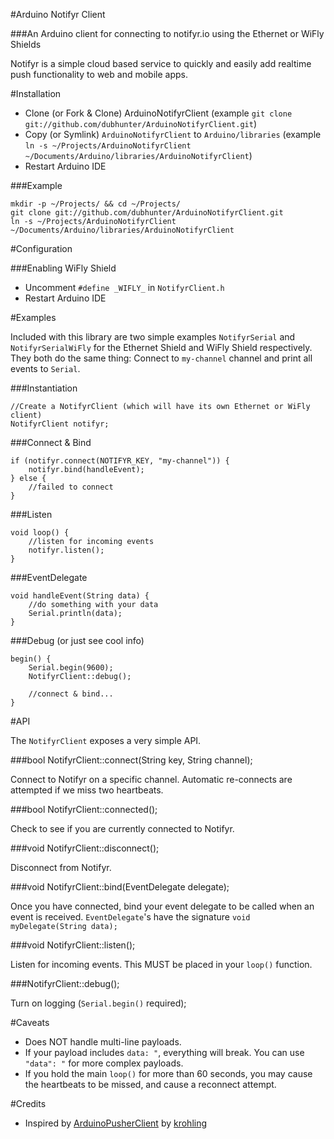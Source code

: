 #Arduino Notifyr Client

###An Arduino client for connecting to notifyr.io using the Ethernet or WiFly Shields

Notifyr is a simple cloud based service to quickly and easily add realtime push functionality to web and mobile apps.

#Installation

 * Clone (or Fork & Clone) ArduinoNotifyrClient (example `git clone git://github.com/dubhunter/ArduinoNotifyrClient.git`)
 * Copy (or Symlink) `ArduinoNotifyrClient` to `Arduino/libraries` (example `ln -s ~/Projects/ArduinoNotifyrClient ~/Documents/Arduino/libraries/ArduinoNotifyrClient`)
 * Restart Arduino IDE

###Example

    mkdir -p ~/Projects/ && cd ~/Projects/
    git clone git://github.com/dubhunter/ArduinoNotifyrClient.git
    ln -s ~/Projects/ArduinoNotifyrClient ~/Documents/Arduino/libraries/ArduinoNotifyrClient

#Configuration

###Enabling WiFly Shield

 * Uncomment `#define _WIFLY_` in `NotifyrClient.h`
 * Restart Arduino IDE

#Examples

Included with this library are two simple examples `NotifyrSerial` and `NotifyrSerialWiFly` for the Ethernet Shield and WiFly Shield respectively.
They both do the same thing: Connect to `my-channel` channel and print all events to `Serial`.

###Instantiation

    //Create a NotifyrClient (which will have its own Ethernet or WiFly client)
    NotifyrClient notifyr;

###Connect & Bind

    if (notifyr.connect(NOTIFYR_KEY, "my-channel")) {
        notifyr.bind(handleEvent);
    } else {
        //failed to connect
    }

###Listen

    void loop() {
        //listen for incoming events
        notifyr.listen();
    }

###EventDelegate

    void handleEvent(String data) {
        //do something with your data
        Serial.println(data);
    }

###Debug (or just see cool info)

    begin() {
        Serial.begin(9600);
        NotifyrClient::debug();
        
        //connect & bind...
    }

#API

The `NotifyrClient` exposes a very simple API.

###bool NotifyrClient::connect(String key, String channel);

Connect to Notifyr on a specific channel. Automatic re-connects are attempted if we miss two heartbeats.

###bool NotifyrClient::connected();

Check to see if you are currently connected to Notifyr.

###void NotifyrClient::disconnect();

Disconnect from Notifyr.

###void NotifyrClient::bind(EventDelegate delegate);

Once you have connected, bind your event delegate to be called when an event is received.
`EventDelegate`'s have the signature `void myDelegate(String data);`

###void NotifyrClient::listen();

Listen for incoming events. This MUST be placed in your `loop()` function.

###NotifyrClient::debug();

Turn on logging (`Serial.begin()` required);

#Caveats

 * Does NOT handle multi-line payloads.
 * If your payload includes `data: "`, everything will break. You can use `"data": "` for more complex payloads.
 * If you hold the main `loop()` for more than 60 seconds, you may cause the heartbeats to be missed, and cause a reconnect attempt.

#Credits

 * Inspired by [ArduinoPusherClient](https://github.com/krohling/ArduinoPusherClient) by [krohling](https://github.com/krohling)
